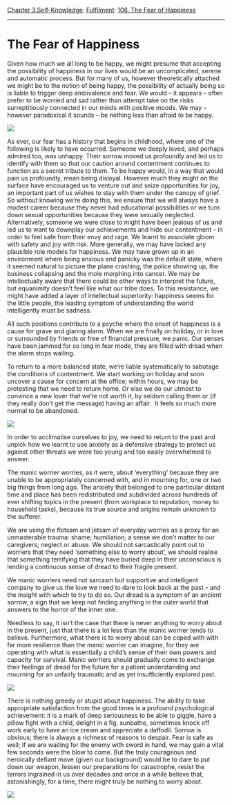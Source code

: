 [Chapter 3.Self-Knowledge](https://www.theschooloflife.com/thebookoflife/category/self-knowledge/): [Fulfilment](https://www.theschooloflife.com/thebookoflife/category/self-knowledge/fulfilment/): [108. The Fear of Happiness](https://www.theschooloflife.com/thebookoflife/the-fear-of-happiness/)

* * *

# The Fear of Happiness

Given how much we all long to be happy, we might presume that accepting the possibility of happiness in our lives would be an uncomplicated, serene and automatic process. But for many of us, however theoretically attached we might be to the notion of being happy, the possibility of actually being so is liable to trigger deep ambivalence and fear. We would – it appears – often prefer to be worried and sad rather than attempt take on the risks surreptitiously connected in our minds with positive moods. We may – however paradoxical it sounds – be nothing less than afraid to be happy.

![](https://www.theschooloflife.com/thebookoflife/wp-content/uploads/2019/03/Fear-of-happiness-1.jpg)

As ever, our fear has a history that begins in childhood, where one of the following is likely to have occurred. Someone we deeply loved, and perhaps admired too, was unhappy. Their sorrow moved us profoundly and led us to identify with them so that our caution around contentment continues to function as a secret tribute to them. To be happy would, in a way that would pain us profoundly, mean being disloyal. However much they might on the surface have encouraged us to venture out and seize opportunities for joy, an important part of us wishes to stay with them under the canopy of grief. So without knowing we’re doing this, we ensure that we will always have a modest career because they never had educational possibilities or we turn down sexual opportunities because they were sexually neglected. Alternatively, someone we were close to might have been jealous of us and led us to want to downplay our achievements and hide our contentment – in order to feel safe from their envy and rage. We learnt to associate gloom with safety and joy with risk. More generally, we may have lacked any plausible role models for happiness. We may have grown up in an environment where being anxious and panicky was the default state, where it seemed natural to picture the plane crashing, the police showing up, the business collapsing and the mole morphing into cancer. We may be intellectually aware that there could be other ways to interpret the future, but equanimity doesn’t feel like what our tribe does. To this resistance, we might have added a layer of intellectual superiority: happiness seems for the little people, the leading symptom of understanding the world intelligently must be sadness.

All such positions contribute to a psyche where the onset of happiness is a cause for grave and glaring alarm. When we are finally on holiday, or in love or surrounded by friends or free of financial pressure, we panic. Our senses have been jammed for so long in fear mode, they are filled with dread when the alarm stops wailing.

To return to a more balanced state, we’re liable systematically to sabotage the conditions of contentment. We start working on holiday and soon uncover a cause for concern at the office; within hours, we may be protesting that we need to return home. Or else we do our utmost to convince a new lover that we’re not worth it, by seldom calling them or (if they really don’t get the message) having an affair. &nbsp;It feels so much more normal to be abandoned.

![](https://www.theschooloflife.com/thebookoflife/wp-content/uploads/2019/03/Fear-of-happiness-2.jpg)

In order to acclimatise ourselves to joy, we need to return to the past and unpick how we learnt to use anxiety as a defensive strategy to protect us against other threats we were too young and too easily overwhelmed to answer.

The manic worrier worries, as it were, about ‘everything’ because they are unable to be appropriately concerned with, and in mourning for, one or two big things from long ago. The anxiety that belonged to one particular distant time and place has been redistributed and subdivided across hundreds of ever shifting topics in the present (from workplace to reputation, money to household tasks), because its true source and origins remain unknown to the sufferer.

We are using the flotsam and jetsam of everyday worries as a proxy for an unmasterable trauma: shame; humiliation; a sense we don’t matter to our caregivers; neglect or abuse. We should not sarcastically point out to worriers that they need ‘something else to worry about’, we should realise that something terrifying that they have buried deep in their unconscious is lending a continuous sense of dread to their fragile present.

We manic worriers need not sarcasm but supportive and intelligent company to give us the love we need to dare to look back at the past – and the insight with which to try to do so. Our dread is a symptom of an ancient sorrow, a sign that we keep not finding anything in the outer world that answers to the horror of the inner one.

Needless to say, it isn’t the case that there is never anything to worry about in the present, just that there is a lot less than the manic worrier tends to believe. Furthermore, what there is to worry about can be coped with with far more resilience than the manic worrier can imagine, for they are operating with what is essentially a child’s sense of their own powers and capacity for survival. Manic worriers should gradually come to exchange their feelings of dread for the future for a patient understanding and mourning for an unfairly traumatic and as yet insufficiently explored past.

![](https://www.theschooloflife.com/thebookoflife/wp-content/uploads/2019/03/fear-of-happiness-3.jpg)

There is nothing greedy or stupid about happiness. The ability to take appropriate satisfaction from the good times is a profound psychological achievement: it is a mark of deep seriousness to be able to giggle, have a pillow fight with a child, delight in a fig, sunbathe, sometimes knock off work early to have an ice cream and appreciate a daffodil. Sorrow is obvious; there is always a richness of reasons to despair. Fear is safe as well; if we are waiting for the enemy with sword in hand, we may gain a vital few seconds were the blow to come. But the truly courageous and heroically defiant move (given our background) would be to dare to put down our weapon, lessen our preparations for catastrophe, resist the terrors ingrained in us over decades and once in a while believe that, astonishingly, for a time, there might truly be nothing to worry about.

[![](https://img.youtube.com/vi/7jZdXWGKc7M/0.jpg)](https://www.youtube.com/embed/7jZdXWGKc7M '')
